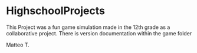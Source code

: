 # HighschoolProjects

This Project was a fun game simulation made in the 12th grade as a collaborative project. There is version documentation within the game folder

Matteo T.
